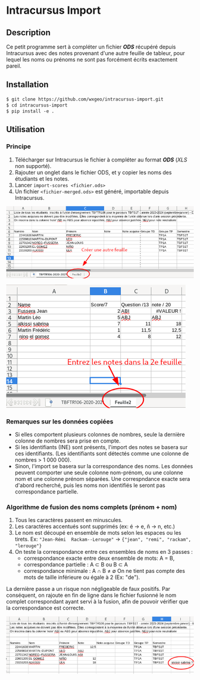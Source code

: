 Intracursus Import
==================

## Description
Ce petit programme sert à compléter un fichier ***ODS*** récupéré depuis Intracursus
avec des notes provenant d'une autre feuille de tableur, pour lequel les noms ou prénoms
ne sont pas forcément écrits exactement pareil.


## Installation

    $ git clone https://github.com/wxgeo/intracursus-import.git
    $ cd intracursus-import
    $ pip install -e .

## Utilisation

### Principe
1. Télécharger sur Intracursus le fichier à compléter au format ***ODS*** (*XLS* non supporté).
2. Rajouter un onglet dans le fichier ODS, et y copier les noms des étudiants et les notes.
3. Lancer `import-scores <fichier.ods>`
4. Un fichier `<fichier-merged.ods>` est généré, importable depuis Intracursus.

![alt "Créer une autre feuille."](new_sheet.png)

![alt "Entrez les notes dans la 2e feuille."](scores_in_new_sheet.png)

### Remarques sur les données copiées
* Si elles comportent plusieurs colonnes de nombres, seule la dernière colonne de nombres sera prise en compte.
* Si les identifiants (INE) sont présents, l'import des notes se basera sur ces identifiants. (Les identifiants sont détectés comme une colonne de nombres > 1 000 000).
* Sinon, l'import se basera sur la correspondance des noms. Les données peuvent comporter une seule colonne nom-prénom, ou une colonne nom et une colonne prénom séparées.
  Une correspndance exacte sera d'abord recherché, puis les noms non identifiés le seront pas correspondance partielle.

### Algorithme de fusion des noms complets (prénom + nom)
1. Tous les caractères passent en minuscules.
2. Les caractères accentués sont supprimés (ex: é -> e, ñ -> n, etc.)
3. Le nom est découpé en ensemble de mots selon les espaces ou les tirets.
Ex: `"Jean-Rémi  Rackam--Lerouge"` -> `{"jean", "remi", "rackam", "lerouge"}`
4. On teste la correspondance entre ces ensembles de noms en 3 passes :
   - correspondance exacte entre deux ensemble de mots: A = B,
   - correspondance partielle : A ⊂ B ou B ⊂ A
   - correspondance minimale : A ∩ B ≠ ∅ 
     On ne tient pas compte des mots de taille inférieure ou égale à 2 (Ex: "de").

La dernière passe a un risque non négligeable de faux positifs. 
Par conséquent, on rajoute en fin de ligne dans le fichier fusionné le nom complet
correspondant ayant servi à la fusion, afin de pouvoir vérifier que la correspondance
est correcte.

![alt "Le nom tel que saisi dans l'autre onglet apparaît en fin de ligne."](verification.png)


